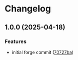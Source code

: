 # Changelog

## 1.0.0 (2025-04-18)


### Features

* initial forge commit ([70727ba](https://github.com/hephtal/forge-node/commit/70727baf123a2679369595750ea611adc2aa50da))
